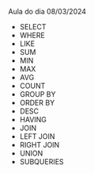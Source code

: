 Aula do dia 08/03/2024

- SELECT
- WHERE
- LIKE
- SUM
- MIN
- MAX
- AVG
- COUNT
- GROUP BY
- ORDER BY
- DESC
- HAVING
- JOIN
- LEFT JOIN
- RIGHT JOIN
- UNION
- SUBQUERIES